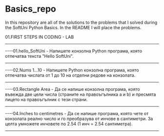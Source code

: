 # Basics_repo
In this repository are all of the solutions to the problems that I solved during the SoftUni Python Basics.
In the README I will place the problems.

01.FIRST STEPS IN CODING - LAB
_____________________________________________________________________________________________________________________________________________________________________________________________________________________________
----01.hello_SoftUni - Напишете конзолна Python програма, която отпечатва текста "Hello SoftUni".
_____________________________________________________________________________________________________________________________________________________________________________________________________________________________
----02.Nums 1...10 - Напишете Python конзолна програма, която отпечатва числата от 1 до 10 на отделни редове на конзолата.
_____________________________________________________________________________________________________________________________________________________________________________________________________________________________
----03.Rectangle Area - Да се напише конзолна програма, която въвежда две цели числа (страните на правоъгълника a и b) и пресмята лицето на правоъгълник с тези страни.
_____________________________________________________________________________________________________________________________________________________________________________________________________________________________
----04.Inches to centimetres - Да се напише програма, която чете от конзолата реално число и го преобразува от инчове в сантиметри. За целта умножете инчовете по 2.54 (1 инч = 2.54 сантиметра).
_____________________________________________________________________________________________________________________________________________________________________________________________________________________________

